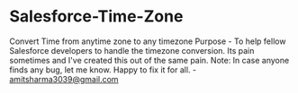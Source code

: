 # Salesforce-Time-Zone
Convert Time from anytime zone to any timezone
Purpose - To help fellow Salesforce developers to handle the timezone conversion. Its pain sometimes and I've created this out of the same pain.
Note: In case anyone finds any bug, let me know. Happy to fix it for all. - amitsharma3039@gmail.com
